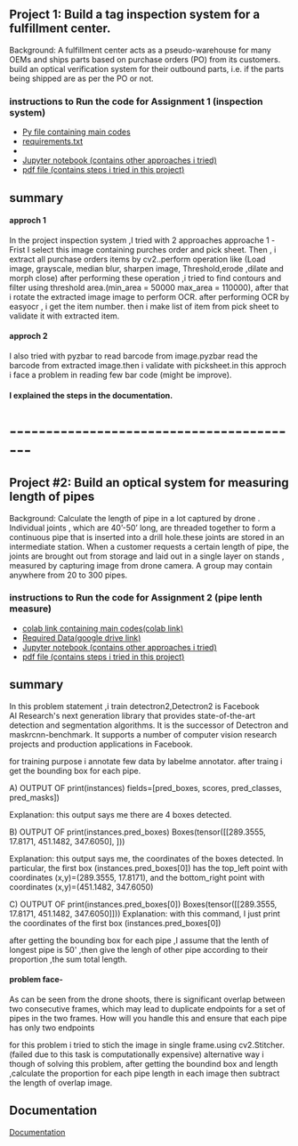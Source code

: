 
## Project 1: Build a tag inspection system for a fulfillment center.                                                                         

Background: A fulfillment center acts as a pseudo-warehouse for many OEMs
and ships parts based on purchase orders (PO) from its customers. build an optical
verification system for their outbound parts, i.e. if the parts being shipped are
as per the PO or not.
### instructions to Run the code for Assignment 1 (inspection system)


 - [Py file containing main codes](https://github.com/ravipratap366/PhotoGAUGE_assignment1-2/blob/main/inspection_system.py)
 - [requirements.txt](https://github.com/ravipratap366/PhotoGAUGE_assignment1-2/blob/main/requirements.txt)
 -
 - [Jupyter notebook (contains other approaches i tried)](https://github.com/ravipratap366/PhotoGAUGE_assignment1-2/blob/main/INSPECTION%20SYSTEM.ipynb)
 - [pdf file (contains steps i tried in this project)](https://github.com/ravipratap366/PhotoGAUGE_assignment1-2/blob/main/PhotoGAUGE_final.pdf)






## summary 
#### approch 1
In the project inspection system ,I tried with 2 approaches
approache 1 -Frist I select this image containing purches order
and pick sheet. 
Then , i extract all purchase orders items by cv2..perform operation like
(Load image, grayscale, median blur, sharpen image, Threshold,erode ,dilate
and morph close)
after performing these operation ,i tried to find contours 
and filter using threshold area.(min_area = 50000 max_area = 110000),
after that i rotate the extracted image image to perform OCR.
after performing OCR by easyocr , i get the item number.
then i make list of item from pick sheet to validate it with extracted item.



#### approch 2 
I also tried with pyzbar to read barcode from image.pyzbar read the barcode 
from extracted image.then i validate with picksheet.in this approch i face 
a problem in reading few bar code (might be improve).

#### I explained the steps in the documentation.








# -----------------------------------------





## Project #2: Build an optical system for measuring length of pipes

Background: Calculate the length of pipe in a lot captured by drone .
Individual joints , which are 40’-50’ long, are
threaded together to form a continuous pipe that is inserted into 
a drill hole.these joints are stored in an intermediate station. 
When a customer requests a certain length of pipe, the
joints are brought out from storage and laid out in a single layer on 
stands , measured by capturing image from drone camera.
 A group may contain anywhere from 20 to 300 pipes.





### instructions to Run the code for Assignment 2 (pipe lenth measure)


 - [colab link containing main codes(colab link)](https://colab.research.google.com/drive/1EwUTqSNqAwppkjmCQctQ6qWR6nHO6YnP#scrollTo=BC90wcMqwnt-)
 - [Required Data(google drive link) ](https://drive.google.com/drive/folders/1-M64d6-cWzQgiG7vxSfu-QN3EdBYw9PT?usp=sharing)
 - [Jupyter notebook (contains other approaches i tried)](https://github.com/ravipratap366/PhotoGAUGE_assignment1-2/blob/main/pipe_len_Detectron2_final_(2).ipynb)
 - [pdf file (contains steps i tried in this project)](https://github.com/ravipratap366/PhotoGAUGE_assignment1-2/blob/main/PhotoGAUGE_final.pdf)







## summary
In this problem statement ,i train detectron2,Detectron2 is Facebook\
AI Research's next generation library that provides state-of-the-art
detection and segmentation algorithms. It is the successor of 
Detectron and maskrcnn-benchmark. It supports a number of computer
vision research projects and production applications in Facebook.

for training purpose i annotate few data by labelme annotator.
after traing i get the bounding box for each pipe.

A) OUTPUT OF print(instances) fields=[pred_boxes, scores, pred_classes, pred_masks])

Explanation: this output says me there are 4 boxes detected.

B) OUTPUT OF print(instances.pred_boxes) Boxes(tensor([[289.3555, 17.8171, 451.1482, 347.6050], ]))

Explanation: this output says me, the coordinates of the boxes detected. In particular, the first box (instances.pred_boxes[0]) has the top_left point with coordinates (x,y)=(289.3555, 17.8171), and the bottom_right point with coordinates (x,y)=(451.1482, 347.6050)

C) OUTPUT OF print(instances.pred_boxes[0]) Boxes(tensor([[289.3555, 17.8171, 451.1482, 347.6050]])) Explanation: with this command, I just print the coordinates of the first box (instances.pred_boxes[0])

after getting the bounding box for each pipe ,I assume that the lenth of 
longest pipe is 50' ,then give the lengh of other pipe according to their proportion
,the sum total length.



#### problem face-
As can be seen from the drone shoots, there is significant overlap
between two consecutive frames, which may lead to duplicate
endpoints for a set of pipes in the two frames. How will you handle this
and ensure that each pipe has only two endpoints

for this problem i tried to stich the image in single frame.using cv2.Stitcher.
(failed due to this task is computationally expensive)
alternative way i though of solving this problem, after getting the boundind
box and length ,calculate the proportion for each pipe length in each image
then subtract the length of overlap image.
## Documentation

[Documentation](https://github.com/ravipratap366/PhotoGAUGE_assignment1-2/blob/main/PhotoGAUGE_final.pdf)

